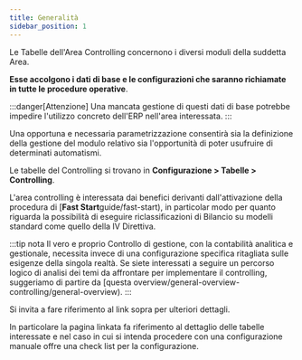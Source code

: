 ```yaml
---
title: Generalità
sidebar_position: 1
---
```


Le Tabelle dell'Area Controlling concernono i diversi moduli della suddetta Area. 

**Esse accolgono i dati di base e le configurazioni che saranno richiamate in tutte le procedure operative**. 


:::danger[Attenzione]
Una mancata gestione di questi dati di base potrebbe impedire l'utilizzo concreto dell'ERP nell'area interessata.
:::

Una opportuna e necessaria parametrizzazione consentirà sia la definizione della gestione del modulo relativo sia l'opportunità di poter usufruire di determinati automatismi.

Le tabelle del Controlling si trovano in **Configurazione > Tabelle > Controlling**.

L'area controlling è interessata dai benefici derivanti dall'attivazione della procedura di [**Fast Start**guide/fast-start), in particolar modo per quanto riguarda la possibilità di eseguire riclassificazioni di Bilancio su modelli standard come quello della IV Direttiva.

:::tip nota
Il vero e proprio Controllo di gestione, con la contabilità analitica e gestionale, necessita invece di una configurazione specifica ritagliata sulle esigenze della singola realtà. Se siete interessati a seguire un percorso logico di analisi dei temi da affrontare per implementare il controlling, suggeriamo di partire da [questa overview/general-overview-controlling/general-overview).
:::

Si invita a fare riferimento al link sopra per ulteriori dettagli.

In particolare la pagina linkata fa riferimento al dettaglio delle tabelle interessate e nel caso in cui si intenda procedere con una configurazione manuale offre una check list per la configurazione.

